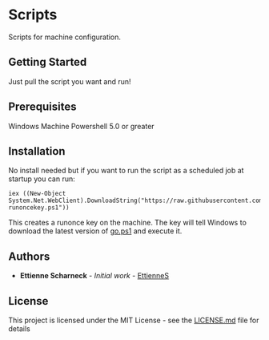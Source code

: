 # Scripts

Scripts for machine configuration.

## Getting Started

Just pull the script you want and run!

## Prerequisites

Windows Machine
Powershell 5.0 or greater

## Installation

No install needed but if you want to run the script as a scheduled job at startup you can run:

```
iex ((New-Object System.Net.WebClient).DownloadString("https://raw.githubusercontent.com/EttienneS/Scripts/master/create-runoncekey.ps1"))
```

This creates a runonce key on the machine.  The key will tell Windows to download the latest version of [go.ps1](./go.ps1) and execute it.

## Authors

* **Ettienne Scharneck** - *Initial work* - [EttienneS](https://github.com/EttienneS)

## License

This project is licensed under the MIT License - see the [LICENSE.md](LICENSE.md) file for details
